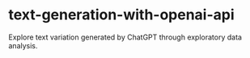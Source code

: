 # text-generation-with-openai-api
Explore text variation generated by ChatGPT through exploratory data analysis.
